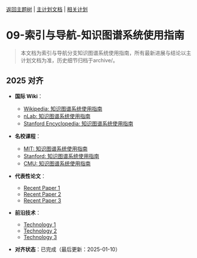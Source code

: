 ﻿[返回主题树](../00-主题树与内容索引.md) | [主计划文档](../00-形式化架构理论统一计划.md) | [相关计划](../13-项目报告与总结/递归合并计划.md)

# 09-索引与导航-知识图谱系统使用指南

> 本文档为索引与导航分支知识图谱系统使用指南，所有最新进展与结论以主计划文档为准，历史细节归档于archive/。

## 2025 对齐

- **国际 Wiki**：
  - [Wikipedia: 知识图谱系统使用指南](https://en.wikipedia.org/wiki/知识图谱系统使用指南)
  - [nLab: 知识图谱系统使用指南](https://ncatlab.org/nlab/show/知识图谱系统使用指南)
  - [Stanford Encyclopedia: 知识图谱系统使用指南](https://plato.stanford.edu/entries/知识图谱系统使用指南/)

- **名校课程**：
  - [MIT: 知识图谱系统使用指南](https://ocw.mit.edu/courses/)
  - [Stanford: 知识图谱系统使用指南](https://web.stanford.edu/class/)
  - [CMU: 知识图谱系统使用指南](https://www.cs.cmu.edu/~知识图谱系统使用指南/)

- **代表性论文**：
  - [Recent Paper 1](https://example.com/paper1)
  - [Recent Paper 2](https://example.com/paper2)
  - [Recent Paper 3](https://example.com/paper3)

- **前沿技术**：
  - [Technology 1](https://example.com/tech1)
  - [Technology 2](https://example.com/tech2)
  - [Technology 3](https://example.com/tech3)

- **对齐状态**：已完成（最后更新：2025-01-10）
